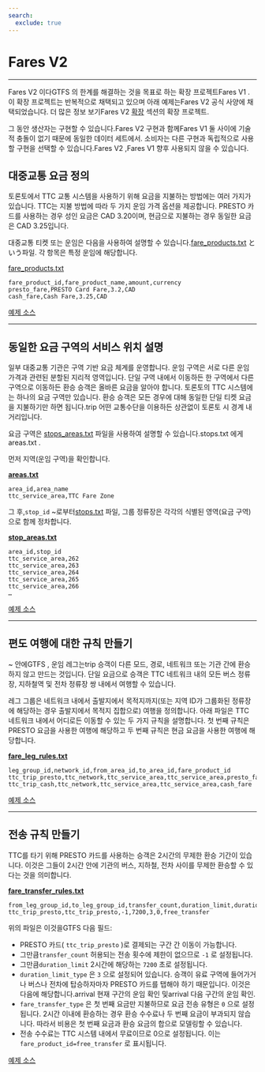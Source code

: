 ```yaml
---
search:
  exclude: true
---
```


# Fares V2

<hr/>

Fares V2 이다GTFS 의 한계를 해결하는 것을 목표로 하는 확장 프로젝트Fares V1 . 이 확장 프로젝트는 반복적으로 채택되고 있으며 아래 예제는Fares V2 공식 사양에 채택되었습니다. 더 많은 정보 보기Fares V2 [확장](../../../extensions) 섹션의 확장 프로젝트.

그 동안 생산자는 구현할 수 있습니다.Fares V2 구현과 함께Fares V1 둘 사이에 기술적 충돌이 없기 때문에 동일한 데이터 세트에서. 소비자는 다른 구현과 독립적으로 사용할 구현을 선택할 수 있습니다.Fares V2 ,Fares V1 향후 사용되지 않을 수 있습니다.

## 대중교통 요금 정의

토론토에서 TTC 교통 시스템을 사용하기 위해 요금을 지불하는 방법에는 여러 가지가 있습니다. TTC는 지불 방법에 따라 두 가지 운임 가격 옵션을 제공합니다. PRESTO 카드를 사용하는 경우 성인 요금은 CAD 3.20이며, 현금으로 지불하는 경우 동일한 요금은 CAD 3.25입니다.

대중교통 티켓 또는 운임은 다음을 사용하여 설명할 수 있습니다.[fare_products.txt](../../reference/#fare_productstxt) という파일. 각 항목은 특정 운임에 해당합니다.

[fare_products.txt](../../reference/#fare_productstxt)

    fare_product_id,fare_product_name,amount,currency
    presto_fare,PRESTO Card Fare,3.2,CAD
    cash_fare,Cash Fare,3.25,CAD

[예제 소스](https://www.ttc.ca/Fares-and-passes)

<hr/>

## 동일한 요금 구역의 서비스 위치 설명

일부 대중교통 기관은 구역 기반 요금 체계를 운영합니다. 운임 구역은 서로 다른 운임 가격과 관련된 분할된 지리적 영역입니다. 단일 구역 내에서 이동하든 한 구역에서 다른 구역으로 이동하든 환승 승객은 올바른 요금을 알아야 합니다. 토론토의 TTC 시스템에는 하나의 요금 구역만 있습니다. 환승 승객은 모든 경우에 대해 동일한 단일 티켓 요금을 지불하기만 하면 됩니다.trip 어떤 교통수단을 이용하든 상관없이 토론토 시 경계 내 거리입니다.

요금 구역은 [stops_areas.txt](../../reference/#stops_areastxt) 파일을 사용하여 설명할 수 있습니다.stops.txt 에게areas.txt .

먼저 지역(운임 구역)을 확인합니다.

[**areas.txt**](../../reference/#areastxt)

    area_id,area_name
    ttc_service_area,TTC Fare Zone

그 후,`stop_id` \~로부터[stops.txt](../../reference/#stopstxt) 파일, 그룹 정류장은 각각의 식별된 영역(요금 구역)으로 함께 정차합니다.

[**stop_areas.txt**](../../reference/#stops_areastxt)

    area_id,stop_id
    ttc_service_area,262
    ttc_service_area,263
    ttc_service_area,264
    ttc_service_area,265
    ttc_service_area,266
    …

[예제 소스](http://opendata.toronto.ca/toronto.transit.commission/ttc-routes-and-schedules/OpenData_TTC_Schedules.zip)

<hr/>

## 편도 여행에 대한 규칙 만들기

\~ 안에GTFS , 운임 레그는trip 승객이 다른 모드, 경로, 네트워크 또는 기관 간에 환승하지 않고 만드는 것입니다. 단일 요금으로 승객은 TTC 네트워크 내의 모든 버스 정류장, 지하철역 및 전차 정류장 쌍 내에서 여행할 수 있습니다.

레그 그룹은 네트워크 내에서 출발지에서 목적지까지(또는 지역 ID가 그룹화된 정류장에 해당하는 경우 출발지에서 목적지 집합으로) 여행을 정의합니다. 아래 파일은 TTC 네트워크 내에서 어디로든 이동할 수 있는 두 가지 규칙을 설명합니다. 첫 번째 규칙은 PRESTO 요금을 사용한 여행에 해당하고 두 번째 규칙은 현금 요금을 사용한 여행에 해당합니다.

[**fare_leg_rules.txt**](../../reference/#fare_leg_rulestxt)

    leg_group_id,network_id,from_area_id,to_area_id,fare_product_id
    ttc_trip_presto,ttc_network,ttc_service_area,ttc_service_area,presto_fare
    ttc_trip_cash,ttc_network,ttc_service_area,ttc_service_area,cash_fare

[예제 소스](https://www.ttc.ca/Fares-and-passes)

<hr/>

## 전송 규칙 만들기

TTC를 타기 위해 PRESTO 카드를 사용하는 승객은 2시간의 무제한 환승 기간이 있습니다. 이것은 그들이 2시간 안에 기관의 버스, 지하철, 전차 사이를 무제한 환승할 수 있다는 것을 의미합니다.

[**fare_transfer_rules.txt**](../../reference/#fare_transfer_rulestxt)

    from_leg_group_id,to_leg_group_id,transfer_count,duration_limit,duration_limit_type,fare_transfer_type,fare_product_id
    ttc_trip_presto,ttc_trip_presto,-1,7200,3,0,free_transfer

위의 파일은 이것을GTFS 다음 필드:

- PRESTO 카드( `ttc_trip_presto` )로 결제되는 구간 간 이동이 가능합니다.
- 그만큼`transfer_count` 허용되는 전송 횟수에 제한이 없으므로 `-1` 로 설정됩니다.
- 그만큼`duration_limit` 2시간에 해당하는 `7200` 초로 설정됩니다.
- `duration_limit_type` 은 `3` 으로 설정되어 있습니다. 승객이 유료 구역에 들어가거나 버스나 전차에 탑승하자마자 PRESTO 카드를 탭해야 하기 때문입니다. 이것은 다음에 해당합니다.arrival 현재 구간의 운임 확인 및arrival 다음 구간의 운임 확인.
- `fare_transfer_type` 은 첫 번째 요금만 지불하므로 요금 전송 유형은 `0` 으로 설정됩니다. 2시간 이내에 환승하는 경우 환승 수수료나 두 번째 요금이 부과되지 않습니다. 따라서 비용은 첫 번째 요금과 환승 요금의 합으로 모델링할 수 있습니다.
- 전송 수수료는 TTC 시스템 내에서 무료이므로 0으로 설정됩니다. 이는 `fare_product_id=free_transfer` 로 표시됩니다.

[예제 소스](https://www.ttc.ca/Fares-and-passes/PRESTO-on-the-TTC/Two-hour-transfer)
